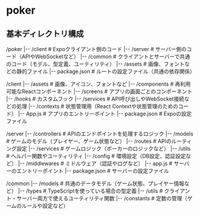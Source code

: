 # poker

## 基本ディレクトリ構成
/poker
|-- /client         # Expoクライアント側のコード
|-- /server         # サーバー側のコード（APIやWebSocketなど）
|-- /common         # クライアントとサーバーで共通のコード（モデル、型定義、ユーティリティ）
|-- /assets         # 画像、フォントなどの静的ファイル
|-- package.json    # ルートの設定ファイル（共通の依存関係）

/client
|-- /assets            # 画像、アイコン、フォントなど
|-- /components        # 再利用可能なReactコンポーネント
|-- /screens           # アプリの画面ごとのコンポーネント
|-- /hooks             # カスタムフック
|-- /services          # API呼び出しやWebSocket接続などの処理
|-- /contexts          # 状態管理用（React Contextや状態管理のためのコード）
|-- App.js             # アプリのエントリーポイント
|-- package.json       # Expoの設定ファイル

/server
|-- /controllers       # APIのエンドポイントを処理するロジック
|-- /models            # ゲームのモデル（プレイヤー、ゲーム状態など）
|-- /routes            # APIのルーティング設定
|-- /services          # ゲームロジック（ポーカーのロジックなど）
|-- /utils             # ヘルパー関数やユーティリティ
|-- /config            # 環境設定（DB設定、認証設定など）
|-- /middlewares       # ミドルウェア（認証やログなど）
|-- app.js             # サーバーのエントリーポイント
|-- package.json       # サーバーの設定ファイル

/common
|-- /models            # 共通のデータモデル（ゲーム状態、プレイヤー情報など）
|-- /types             # TypeScriptを使っている場合の型定義
|-- /utils             # クライアント・サーバー両方で使えるユーティリティ関数
|-- /constants         # 定数の管理（ゲームのルールや設定など）